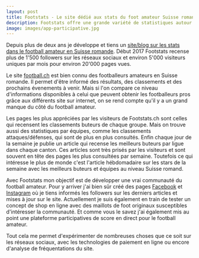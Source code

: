 ```yaml
---
layout: post
title: Footstats - Le site dédié aux stats du foot amateur Suisse romand
description: Footstats offre une grande variété de statistiques autour du football amateur. Début 2017 Footstats recense plus de 1'500 followers sur les réseaux sociaux et plus de 5'000 visiteurs uniques par semaine.
image: images/app-participative.jpg
---
```

Depuis plus de deux ans je développe et tiens un [site/blog sur les stats dans le football amateur en Suisse romande](http://www.footstats.ch). Début 2017 Footstats recense plus de 1'500 followers sur les réseaux sociaux et environ 5'000 visiteurs uniques par mois pour environ 20'000 pages vues.

Le site [football.ch](http://www.football.ch) est bien connu des footballeurs amateurs en Suisse romande. Il permet d'être informé des résultats, des classements et des prochains évenements à venir. Mais si l'on compare ce niveau d'informations disponibles à celui que peuvent obtenir les footballeurs pros grâce aux différents site sur internet, on se rend compte qu'il y a un grand manque du côté du football amateur.

Les pages les plus appréciées par les visiteurs de Footstats.ch sont celles qui recensent les classements buteurs de chaque groupe. Mais on trouve aussi des statistiques par équipes, comme les classements attaques/défenses, qui sont de plus en plus consultés. Enfin chaque jour de la semaine je publie un article qui recense les meilleurs buteurs par ligue dans chaque canton. Ces articles sont très prisés par les visiteurs et sont souvent en tête des pages les plus consultées par semaine. Toutefois ce qui intéresse le plus de monde c'est l'article hébdomadaire sur les stars de la semaine avec les meilleurs buteurs et équipes au niveau Suisse romand.

Avec Footstats mon objectif est de développer une vrai communauté du football amateur. Pour y arriver j'ai bien sûr créé des pages [Facebook](https://www.facebook.com/footstats.ch/) et [Instagram](https://www.instagram.com/footstats.ch/) où je tiens informés les followers sur les derniers articles et mises à jour sur le site. Actuellement je suis également en train de tester un concept de shop en ligne avec des maillots de foot originaux susceptibles d'intéresser la communauté. Et comme vous le savez j'ai également mis au point une plateforme participatives de score en direct pour le football amateur.

Tout cela me permet d'expérimenter de nombreuses choses que ce soit sur les réseaux sociaux, avec les technologies de paiement en ligne ou encore d'analyse de fréquentations du site.



